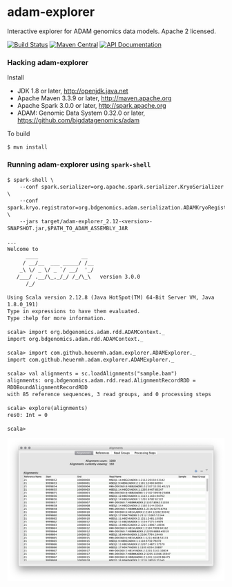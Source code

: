 # adam-explorer
Interactive explorer for ADAM genomics data models.  Apache 2 licensed.

[![Build Status](https://travis-ci.org/heuermh/adam-explorer.svg?branch=master)](https://travis-ci.org/heuermh/adam-explorer)
[![Maven Central](https://img.shields.io/maven-central/v/com.github.heuermh.adamexplorer/adam-explorer_2.12.svg?maxAge=600)](http://search.maven.org/#search%7Cga%7C1%7Ccom.github.heuermh.adamexplorer)
[![API Documentation](http://javadoc.io/badge/com.github.heuermh.adamexplorer/adam-explorer_2.12.svg?color=brightgreen&label=scaladoc)](http://javadoc.io/doc/com.github.heuermh.adamexplorer/adam-explorer)


### Hacking adam-explorer

Install

 * JDK 1.8 or later, http://openjdk.java.net
 * Apache Maven 3.3.9 or later, http://maven.apache.org
 * Apache Spark 3.0.0 or later, http://spark.apache.org
 * ADAM: Genomic Data System 0.32.0 or later, https://github.com/bigdatagenomics/adam


To build

    $ mvn install


### Running adam-explorer using ```spark-shell```

```
$ spark-shell \
    --conf spark.serializer=org.apache.spark.serializer.KryoSerializer \
    --conf spark.kryo.registrator=org.bdgenomics.adam.serialization.ADAMKryoRegistrator \
    --jars target/adam-explorer_2.12-<version>-SNAPSHOT.jar,$PATH_TO_ADAM_ASSEMBLY_JAR

...
Welcome to
      ____              __
     / __/__  ___ _____/ /__
    _\ \/ _ \/ _ `/ __/  '_/
   /___/ .__/\_,_/_/ /_/\_\   version 3.0.0
      /_/

Using Scala version 2.12.8 (Java HotSpot(TM) 64-Bit Server VM, Java 1.8.0_191)
Type in expressions to have them evaluated.
Type :help for more information.

scala> import org.bdgenomics.adam.rdd.ADAMContext._
import org.bdgenomics.adam.rdd.ADAMContext._

scala> import com.github.heuermh.adam.explorer.ADAMExplorer._
import com.github.heuermh.adam.explorer.ADAMExplorer._

scala> val alignments = sc.loadAlignments("sample.bam")
alignments: org.bdgenomics.adam.rdd.read.AlignmentRecordRDD = RDDBoundAlignmentRecordRDD
with 85 reference sequences, 3 read groups, and 0 processing steps

scala> explore(alignments)
res0: Int = 0

scala>
```

![adam-explorer screenshot](https://github.com/heuermh/adam-explorer/raw/master/images/screen-shot.png)
